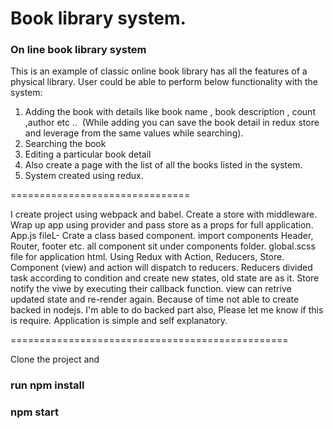 # Book library system.
<h3>On line book library system</h3>

This is an example of classic online book library has all the features of a physical library.
User could be able to perform below functionality with the system:
1. Adding the book with details like book name , book description , count ,author etc ..  (While adding you can save the
book detail in redux store and leverage from the same values while searching).
2. Searching the book
3. Editing a particular book detail
4. Also create a page with the list of all the books listed in the system.
5. System created using redux.

<p>===============================</p>
I create project using webpack and babel.
Create a store with middleware. Wrap up app using provider and pass store as a props for full application.
App.js fileL- Crate a class based component. import components Header, Router, footer etc.
all component sit under components folder.
global.scss file for application html.
Using Redux with Action, Reducers, Store.
Component (view) and action will  dispatch  to reducers. Reducers divided task according to condition and create new states, old state are as it. Store notify the viwe by executing their callback function. view can retrive updated state and re-render again. 
Because of time not  able to create backed in nodejs. I'm able to do backed part also, Please let me know if this is require.
Application is simple and self explanatory.
<p>================================================</p>

<p>Clone  the project and</p>
<p><h3>run npm install</h3></p>
<p><h3>npm start</h3></p>
